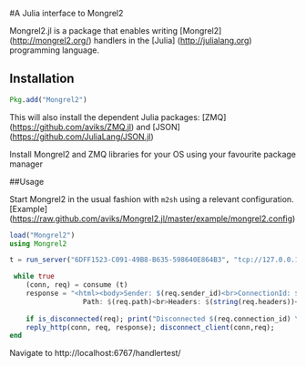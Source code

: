 #A Julia interface to Mongrel2

Mongrel2.jl is a package that enables writing [Mongrel2] (http://mongrel2.org/) handlers in the [Julia] (http://julialang.org) programming language. 

## Installation
```julia
Pkg.add("Mongrel2")
```

This will also install the dependent Julia packages: [ZMQ] (https://github.com/aviks/ZMQ.jl) and [JSON] (https://github.com/JuliaLang/JSON.jl)

Install Mongrel2 and ZMQ libraries for your OS using your favourite package manager

##Usage

Start Mongrel2 in the usual fashion with `m2sh` using a relevant configuration. [Example] (https://raw.github.com/aviks/Mongrel2.jl/master/example/mongrel2.config)

```julia
load("Mongrel2")
using Mongrel2

t = run_server("6DFF1523-C091-49B8-B635-598640E864B3", "tcp://127.0.0.1:9997", "tcp://127.0.0.1:9996")

 while true                                                                                            
    (conn, req) = consume (t) 
    response = "<html><body>Sender: $(req.sender_id)<br>ConnectionId: $(req.connection_id)<br>
                  Path: $(req.path)<br>Headers: $(string(req.headers))<br> Body: $(req.body)</html></body>"
       
    if is_disconnected(req); print("Disconnected $(req.connection_id) \n");continue; end
    reply_http(conn, req, response); disconnect_client(conn,req);
end
```

Navigate to http://localhost:6767/handlertest/
